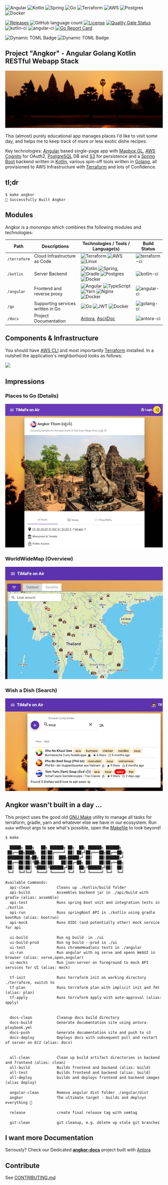 ![Angular](https://img.shields.io/badge/angular-%23DD0031.svg?style=for-the-badge&logo=angular&logoColor=white)
![Kotlin](https://img.shields.io/badge/kotlin-%230095D5.svg?style=for-the-badge&logo=kotlin&logoColor=white)
![Spring](https://img.shields.io/badge/spring-%236DB33F.svg?style=for-the-badge&logo=spring&logoColor=white)
![Go](https://img.shields.io/badge/go-%2300ADD8.svg?style=for-the-badge&logo=go&logoColor=white)
![Terraform](https://img.shields.io/badge/terraform-%235835CC.svg?style=for-the-badge&logo=terraform&logoColor=white)
![AWS](https://img.shields.io/badge/AWS-%23FF9900.svg?style=for-the-badge&logo=amazon-aws&logoColor=white)
![Postgres](https://img.shields.io/badge/postgres-%23316192.svg?style=for-the-badge&logo=postgresql&logoColor=white)
![Docker](https://img.shields.io/badge/docker-%230db7ed.svg?style=for-the-badge&logo=docker&logoColor=white)

[![Releases](https://img.shields.io/github/v/tag/tillkuhn/angkor?color=blue)](https://github.com/tillkuhn/angkor/releases)
![GitHub language count](https://img.shields.io/github/languages/count/tillkuhn/angkor)
[![License](https://img.shields.io/github/license/tillkuhn/angkor?color=blue)](https://github.com/tillkuhn/angkor/blob/master/LICENSE)
[![Quality Gate Status](https://sonarcloud.io/api/project_badges/measure?project=angkor-api&metric=alert_status)](https://sonarcloud.io/dashboard?id=angkor-api)
![kotlin-ci](https://github.com/tillkuhn/angkor/workflows/kotlin-ci/badge.svg)
![angular-ci](https://github.com/tillkuhn/angkor/workflows/angular-ci/badge.svg) 
[![Go Report Card](https://goreportcard.com/badge/github.com/tillkuhn/angkor)](https://goreportcard.com/report/github.com/tillkuhn/angkor)

[//]: # (COOL: dynamic TOML Badge https://shields.io/badges/dynamic-toml-badge)
![Dynamic TOML Badge](https://img.shields.io/badge/dynamic/toml?url=https%3A%2F%2Fraw.githubusercontent.com%2Ftillkuhn%2Fangkor%2Fmain%2Fkotlin%2Fgradle%2Flibs.versions.toml&query=%24.versions%5B'spring-boot'%5D&label=spring-boot&color=#6DB33F)
![Dynamic TOML Badge](https://img.shields.io/badge/dynamic/toml?url=https%3A%2F%2Fraw.githubusercontent.com%2Ftillkuhn%2Fangkor%2Fmain%2Fkotlin%2Fgradle%2Flibs.versions.toml&query=%24.versions%5B'kotlin'%5D&label=kotlin&color=%23B125EA)


[//]: # ( https://img.shields.io/keybase/pgp/tillkuhn )
[//]: # (check https://github.com/Naereen/badges and https://github.com/Ileriayo/markdown-badges for more interesting badges)

## Project "Angkor" - Angular Golang Kotlin RESTful Webapp Stack
![](docs/modules/ROOT/images/img_4075_angkor_sunrise_pano.jpg)

This (almost) purely educational app manages places I'd like to visit some day, and helps me to keep track of more or less exotic dishe recipes.  

Key technologies: [Angular](https://angular.io/) based single-page app with [Mapbox GL](https://docs.mapbox.com/mapbox-gl-js/api/), [AWS Cognito](https://aws.amazon.com/cognito/) for OAuth2, [PostgreSQL](https://www.postgresql.org/) DB and [S3](https://aws.amazon.com/s3/) for persistence and a [Spring Boot](https://spring.io/projects/spring-boot) backend written in [Kotlin](https://kotlinlang.org/), various spin-off tools written in [Golang](https://golang.org/), all provisioned to AWS Infrastructure with [Terraform](https://www.terraform.io/) and lots of Confidence.

## tl;dr

```shell script
$ make angkor
🌇 Successfully Built Angkor 
```

## Modules

Angkor is a *monorepo* which combines the following modules and technologies:

| Path   | Descriptions                         | Technologies / Tools / Language(s)                                                    | Build Status                                                                          |
|--------|--------------------------------------|---------------------------------------------------------------------|---------------------------------------------------------------------------------------|
| `/terraform` | Cloud Infrastructure as Code         | ![Terraform](https://img.shields.io/badge/terraform-%235835CC.svg?style=for-the-badge&logo=terraform&logoColor=white) ![AWS](https://img.shields.io/badge/AWS-%23FF9900.svg?style=for-the-badge&logo=amazon-aws&logoColor=white) ![Linux](https://img.shields.io/badge/Linux-FCC624?style=for-the-badge&logo=linux&logoColor=black) | ![ terraform-ci](https://github.com/tillkuhn/angkor/workflows/terraform-ci/badge.svg) |
| `/kotlin`   | Server Backend                       | ![Kotlin](https://img.shields.io/badge/kotlin-%230095D5.svg?style=for-the-badge&logo=kotlin&logoColor=white) ![Spring](https://img.shields.io/badge/spring-%236DB33F.svg?style=for-the-badge&logo=spring&logoColor=white), ![Gradle](https://img.shields.io/badge/Gradle-02303A.svg?style=for-the-badge&logo=Gradle&logoColor=white) ![Postgres](https://img.shields.io/badge/postgres-%23316192.svg?style=for-the-badge&logo=postgresql&logoColor=white) ![Docker](https://img.shields.io/badge/docker-%230db7ed.svg?style=for-the-badge&logo=docker&logoColor=white)                                         | ![ kotlin-ci](https://github.com/tillkuhn/angkor/workflows/kotlin-ci/badge.svg)       |
| `/angular`    | Frontend and reverse proxy           | ![Angular](https://img.shields.io/badge/angular-%23DD0031.svg?style=for-the-badge&logo=angular&logoColor=white) ![TypeScript](https://img.shields.io/badge/typescript-%23007ACC.svg?style=for-the-badge&logo=typescript&logoColor=white) ![Yarn](https://img.shields.io/badge/yarn-%232C8EBB.svg?style=for-the-badge&logo=yarn&logoColor=white) ![Nginx](https://img.shields.io/badge/nginx-%23009639.svg?style=for-the-badge&logo=nginx&logoColor=white) ![Docker](https://img.shields.io/badge/docker-%230db7ed.svg?style=for-the-badge&logo=docker&logoColor=white) | ![ angular-ci](https://github.com/tillkuhn/angkor/workflows/angular-ci/badge.svg)     |
| `/go` | Supporting services written in Go | ![Go](https://img.shields.io/badge/go-%2300ADD8.svg?style=for-the-badge&logo=go&logoColor=white) ![JWT](https://img.shields.io/badge/JWT-black?style=for-the-badge&logo=JSON%20web%20tokens) ![Docker](https://img.shields.io/badge/docker-%230db7ed.svg?style=for-the-badge&logo=docker&logoColor=white)| ![ golang-ci](https://github.com/tillkuhn/angkor/workflows/golang-ci/badge.svg)       |
| `/docs`  | Project Documentation                | [Antora](https://antora.org/), [AsciiDoc](https://asciidoc-py.github.io/)                             | ![ antora-ci](https://github.com/tillkuhn/angkor/workflows/antora-ci/badge.svg)       | 

## Components & Infrastructure

You should have [AWS CLI](http://docs.aws.amazon.com/cli/latest/userguide/installing.html) and most importantly [Terraform](https://www.terraform.io/intro/getting-started/install.html) installed.
In a nutshell the application's neighborhood looks as follows: 

![](https://timafe.files.wordpress.com/2021/05/anchorarch5.png)

## Impressions

### Places to Go (Details)
![](docs/modules/ROOT/images/preview_places.jpg)

### WorldWideMap (Overview)
![](docs/modules/ROOT/images/preview_map.jpg)

### Wish a Dish (Search)
![](docs/modules/ROOT/images/preview_dishes.jpg)

## Angkor wasn't built in a day ...

This project uses the good old [GNU Make](https://www.gnu.org/software/make/) utility to manage all tasks for terraform, gradle, yarn and whatever else we have in our ecosystem. Run `make` without args to see what's possible, open the [Makefile](./Makefile) to look beyond!

```shell script
$ make

  █████╗ ███╗   ██╗ ██████╗ ██╗  ██╗ ██████╗ ██████╗
 ██╔══██╗████╗  ██║██╔════╝ ██║ ██╔╝██╔═══██╗██╔══██╗
 ███████║██╔██╗ ██║██║  ███╗█████╔╝ ██║   ██║██████╔╝
 ██╔══██║██║╚██╗██║██║   ██║██╔═██╗ ██║   ██║██╔══██╗
 ██║  ██║██║ ╚████║╚██████╔╝██║  ██╗╚██████╔╝██║  ██║
 ╚═╝  ╚═╝╚═╝  ╚═══╝ ╚═════╝ ╚═╝  ╚═╝ ╚═════╝ ╚═╝  ╚═╝

Available Commands:
  api-clean            Cleans up ./kotlin/build folder
  api-build            Assembles backend jar in ./api/build with gradle (alias: assemble)
  api-test             Runs spring boot unit and integration tests in ./kotlin
  api-run              Runs springBoot API in ./kotlin using gradle bootRun (alias: bootrun)
  api-mock             Runs OIDC (and potentially other) mock service for api

  ui-build             Run ng build  in ./ui
  ui-build-prod        Run ng build --prod in ./ui
  ui-test              Runs chromeHeadless tests in ./angular
  ui-run               Run angular with ng serve and opens WebUI in browser (alias: serve,open,angular)
  ui-mocks             Run json-server on foreground to mock API services for UI (alias: mock)

  tf-init              Runs terraform init on working directory ./terraform, switch to
  tf-plan              Runs terraform plan with implicit init and fmt (alias: plan)
  tf-apply             Runs terraform apply with auto-approval (alias: apply)


  docs-clean           Cleanup docs build directory
  docs-build           Generate documentation site using antora-playbook.yml
  docs-push            Generate documentation site and push to s3
  docs-deploy          Deploys docs with subsequent pull and restart of server on EC2 (alias: docs)


  all-clean            Clean up build artifact directories in backend and frontend (alias: clean)
  all-build            Builds frontend and backend (alias: build)
  all-test             Builds frontend and backend (alias: build)
  all-deploy           builds and deploys frontend and backend images (alias deploy)

  angular-clean        Remove angular dist folder ./angular/dist
  angkor               The ultimate target - builds and deploys everything 🦄

  release              create final release tag with semtag

  git-clean            git cleanup, e.g. delete up stale git branches
```

## I want more Documentation

Seriously? Check our Dedicated **[angkor-docs](https://dev.timafe.net/angkor-docs/angkor-docs/)**  project built with [Antora](https://antora.org/)


## Contribute

See [CONTRIBUTING.md](./CONTRIBUTING.md)
